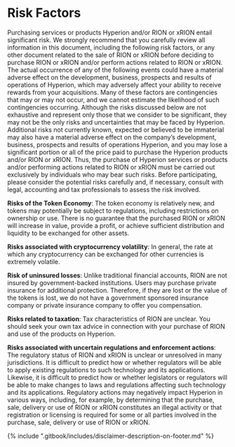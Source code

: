 # Risk Factors

Purchasing services or products Hyperion and/or RION or xRION entail significant risk. We strongly recommend that you carefully review all information in this document, including the following risk factors, or any other document related to the sale of RION or xRION before deciding to purchase RION or xRION and/or perform actions related to RION or xRION. The actual occurrence of any of the following events could have a material adverse effect on the development, business, prospects and results of operations of Hyperion, which may adversely affect your ability to receive rewards from your acquisitions. Many of these factors are contingencies that may or may not occur, and we cannot estimate the likelihood of such contingencies occurring. Although the risks discussed below are not exhaustive and represent only those that we consider to be significant, they may not be the only risks and uncertainties that may be faced by Hyperion. Additional risks not currently known, expected or believed to be immaterial may also have a material adverse effect on the company’s development, business, prospects and results of operations Hyperion, and you may lose a significant portion or all of the price paid to purchase the Hyperion products and/or RION or xRION. Thus, the purchase of Hyperion services or products and/or performing actions related to RION or xRION must be carried out exclusively by individuals who may bear such risks. Before participating, please consider the potential risks carefully and, if necessary, consult with legal, accounting and tax professionals to assess the risk involved.



**Risks of the Token Economy**: The token economy is relatively new, and tokens may potentially be subject to regulations, including restrictions on ownership or use. There is no guarantee that the purchased RION or xRION will increase in value, provide a profit, or achieve sufficient distribution and liquidity to be exchanged for other assets.



**Risks associated with cryptocurrency volatility**: In general, the rate at which any cryptocurrency can be exchanged for other currencies is extremely volatile.



**Risk of uninsured losses**: Unlike traditional financial accounts, RION are not insured by government-backed institutions. Users may purchase private insurance for additional protection. Therefore, if they are lost or the value of the tokens is lost, we do not have a government sponsored insurance company or private insurance company to offer you compensation.



**Risks related to taxation**: Tax characteristics of RION are unclear. You should seek your own tax advice in connection with your purchase of RION and use of the products on Hyperion.



**Risks associated with uncertain regulations and enforcement actions**: The regulatory status of RION and xRION is unclear or unresolved in many jurisdictions. It is difficult to predict how or whether regulators will be able to apply existing regulations to such technology and its applications. Likewise, it is difficult to predict how or whether legislators or regulators will be able to make changes to laws and regulations affecting such technology and its applications. Regulatory actions may negatively impact Hyperion in various ways, including, for example, by determining that the purchase, sale, delivery or use of RION or xRION constitutes an illegal activity or that registration or licensing is required for some or all parties involved in the purchase, sale, delivery or use of RION or xRION.



{% include ".gitbook/includes/disclaimer-description-on-footer.md" %}
